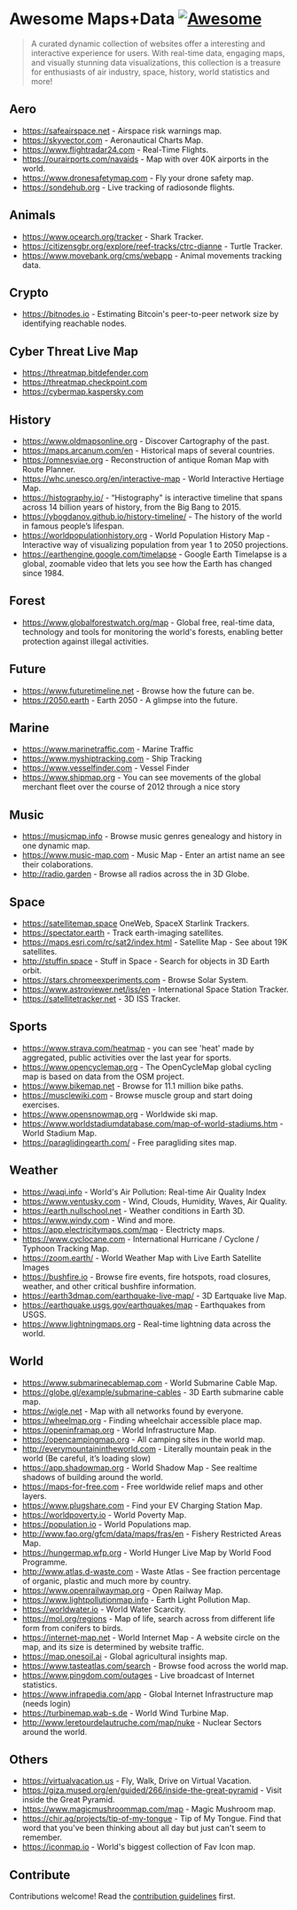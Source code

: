 # Awesome Maps+Data [![Awesome](https://awesome.re/badge.svg)](https://awesome.re)

> A curated dynamic collection of websites offer a interesting and interactive experience for users. With real-time data, engaging maps, and visually stunning data visualizations, this collection is a treasure for enthusiasts of air industry, space, history, world statistics and more!



## Aero

* https://safeairspace.net - Airspace risk warnings map.
* https://skyvector.com - Aeronautical Charts Map.
* https://www.flightradar24.com - Real-Time Flights.
* https://ourairports.com/navaids - Map with over 40K airports in the world.
* https://www.dronesafetymap.com - Fly your drone safety map. 
* https://sondehub.org - Live tracking of radiosonde flights.


## Animals 

- https://www.ocearch.org/tracker - Shark Tracker.
- https://citizensgbr.org/explore/reef-tracks/ctrc-dianne - Turtle Tracker.
- https://www.movebank.org/cms/webapp - Animal movements tracking data.


## Crypto 

* https://bitnodes.io - Estimating Bitcoin's peer-to-peer network size by identifying reachable nodes.

## Cyber Threat Live Map

* https://threatmap.bitdefender.com 
* https://threatmap.checkpoint.com 
* https://cybermap.kaspersky.com


## History

* https://www.oldmapsonline.org - Discover Cartography of the past.
* https://maps.arcanum.com/en - Historical maps of several countries.
* https://omnesviae.org - Reconstruction of antique Roman Map with Route Planner.
* https://whc.unesco.org/en/interactive-map - World Interactive Hertiage Map.
* https://histography.io/ - “Histography" is interactive timeline that spans across 14 billion years of history, from the Big Bang to 2015.
* https://ybogdanov.github.io/history-timeline/ - The history of the world in famous people’s lifespan.
* https://worldpopulationhistory.org - World Population History Map - Interactive way of visualizing population from year 1 to 2050 projections.
* https://earthengine.google.com/timelapse -  Google Earth Timelapse is a global, zoomable video that lets you see how the Earth has changed since 1984.


## Forest

- https://www.globalforestwatch.org/map - Global free, real-time data, technology and tools for monitoring the world's forests, enabling better protection against illegal activities.

## Future

* https://www.futuretimeline.net - Browse how the future can be.
* https://2050.earth - Earth 2050 - A glimpse into the future.


## Marine  

* https://www.marinetraffic.com - Marine Traffic  
* https://www.myshiptracking.com - Ship Tracking
* https://www.vesselfinder.com - Vessel Finder
* https://www.shipmap.org - You can see movements of the global merchant fleet over the course of 2012 through a nice story

## Music 

* https://musicmap.info - Browse music genres genealogy and history in one dynamic map.
* https://www.music-map.com - Music Map - Enter an artist name an see their colaborations.
* http://radio.garden - Browse all radios across the in 3D Globe.


## Space 

* https://satellitemap.space OneWeb, SpaceX Starlink Trackers.
* https://spectator.earth - Track earth-imaging satellites.
* https://maps.esri.com/rc/sat2/index.html - Satellite Map - See about 19K satellites.
* http://stuffin.space - Stuff in Space - Search for objects in 3D Earth orbit.
* https://stars.chromeexperiments.com - Browse Solar System.
* https://www.astroviewer.net/iss/en - International Space Station Tracker.
* https://satellitetracker.net - 3D ISS Tracker.
 

## Sports

- https://www.strava.com/heatmap - you can see 'heat' made by aggregated, public activities over the last year for sports.
- https://www.opencyclemap.org - The OpenCycleMap global cycling map is based on data from the OSM project. 
- https://www.bikemap.net - Browse for 11.1 million bike paths.
- https://musclewiki.com - Browse muscle group and start doing exercises.
- https://www.opensnowmap.org - Worldwide ski map.
- https://www.worldstadiumdatabase.com/map-of-world-stadiums.htm - World Stadium Map.
- https://paraglidingearth.com/ - Free paragliding sites map.


## Weather

* https://waqi.info - World's Air Pollution: Real-time Air Quality Index
* https://www.ventusky.com - Wind, Clouds, Humidity, Waves, Air Quality.
* https://earth.nullschool.net - Weather conditions in Earth 3D.
* https://www.windy.com - Wind and more.
* https://app.electricitymaps.com/map - Electricty maps.
* https://www.cyclocane.com - International Hurricane / Cyclone / Typhoon Tracking Map.
* https://zoom.earth/ - World Weather Map with Live Earth Satellite Images
* https://bushfire.io - Browse fire events, fire hotspots, road closures, weather, and other critical bushfire information.
* https://earth3dmap.com/earthquake-live-map/ - 3D Eartquake live Map.
* https://earthquake.usgs.gov/earthquakes/map - Earthquakes from USGS.
* https://www.lightningmaps.org - Real-time lightning data across the world.



## World 

*  https://www.submarinecablemap.com - World Submarine Cable Map.
* https://globe.gl/example/submarine-cables - 3D Earth submarine cable map.
* https://wigle.net - Map with all networks found by everyone.
* https://wheelmap.org - Finding wheelchair accessible place map.
* https://openinframap.org - World Infrastructure Map.
* https://opencampingmap.org - All camping sites in the world map.
* http://everymountainintheworld.com - Literally mountain peak in the world (Be careful, it’s loading slow)
* https://app.shadowmap.org - World Shadow Map - See realtime shadows of building around the world.
* https://maps-for-free.com - Free worldwide relief maps and other layers.
* https://www.plugshare.com - Find your EV Charging Station Map.
* https://worldpoverty.io - World Poverty Map.
* https://population.io - World Populations map.
* http://www.fao.org/gfcm/data/maps/fras/en - Fishery Restricted Areas Map.
* https://hungermap.wfp.org - World Hunger Live Map by World Food Programme.
* http://www.atlas.d-waste.com - Waste Atlas - See fraction percentage of organic, plastic and much more by country.
* https://www.openrailwaymap.org - Open Railway Map.
* https://www.lightpollutionmap.info - Earth Light Pollution Map.
* https://worldwater.io - World Water Scarcity.
* https://mol.org/regions - Map of life, search across from different life form from conifers to birds.
* https://internet-map.net - World Internet Map - A website circle on the map, and its size is determined by website traffic.
* https://map.onesoil.ai - Global agricultural insights map.
* https://www.tasteatlas.com/search - Browse food across the world map.
* https://www.pingdom.com/outages - Live broadcast of Internet statistics.
* https://www.infrapedia.com/app - Global Internet Infrastructure map (needs login)
* https://turbinemap.wab-s.de  - World Wind Turbine Map.
* http://www.leretourdelautruche.com/map/nuke - Nuclear Sectors around the world.


## Others 

* https://virtualvacation.us - Fly, Walk, Drive on Virtual Vacation.
* https://giza.mused.org/en/guided/266/inside-the-great-pyramid - Visit inside the Great Pyramid.
* https://www.magicmushroommap.com/map - Magic Mushroom map.
* https://chir.ag/projects/tip-of-my-tongue - Tip of My Tongue.
Find that word that you've been thinking about all day but just can't seem to remember.
* https://iconmap.io - World's biggest collection of Fav Icon map.



## Contribute

Contributions welcome! Read the [contribution guidelines](contributing.md) first.
